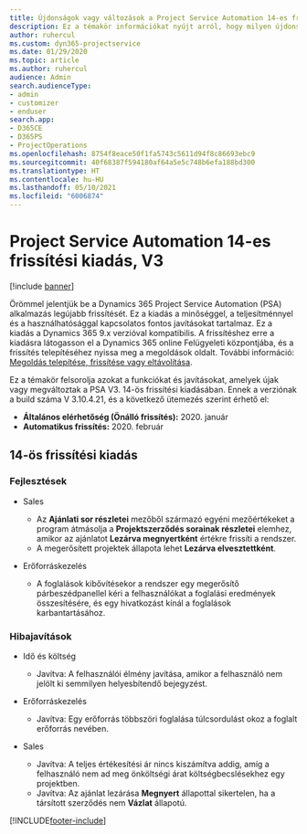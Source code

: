 ```yaml
---
title: Újdonságok vagy változások a Project Service Automation 14-es frissítési kiadásának V3 változatában
description: Ez a témakör információkat nyújt arról, hogy milyen újdonságok és változások vannak a Project Service Automation 14-es frissítési kiadásának V3 verziójában.
author: ruhercul
ms.custom: dyn365-projectservice
ms.date: 01/29/2020
ms.topic: article
ms.author: ruhercul
audience: Admin
search.audienceType:
- admin
- customizer
- enduser
search.app:
- D365CE
- D365PS
- ProjectOperations
ms.openlocfilehash: 8754f8eace50f1fa5743c5611d94f8c86693ebc9
ms.sourcegitcommit: 40f68387f594180af64a5e5c748b6efa188bd300
ms.translationtype: HT
ms.contentlocale: hu-HU
ms.lasthandoff: 05/10/2021
ms.locfileid: "6006874"
---
```

# <a name="project-service-automation-update-release-14-v3"></a>Project Service Automation 14-es frissítési kiadás, V3

[!include [banner](../includes/psa-now-project-operations.md)]

Örömmel jelentjük be a Dynamics 365 Project Service Automation (PSA) alkalmazás legújabb frissítését. Ez a kiadás a minőséggel, a teljesítménnyel és a használhatósággal kapcsolatos fontos javításokat tartalmaz. Ez a kiadás a Dynamics 365 9.x verzióval kompatibilis. A frissítéshez erre a kiadásra látogasson el a Dynamics 365 online Felügyeleti központjába, és a frissítés telepítéséhez nyissa meg a megoldások oldalt. További információ: [Megoldás telepítése, frissítése vagy eltávolítása](/power-platform/admin/install-remove-preferred-solution).

Ez a témakör felsorolja azokat a funkciókat és javításokat, amelyek újak vagy megváltoztak a PSA V3. 14-ös frissítési kiadásában. Ennek a verziónak a build száma V 3.10.4.21, és a következő ütemezés szerint érhető el:

- **Általános elérhetőség (Önálló frissítés):** 2020. január
- **Automatikus frissítés:** 2020. február

## <a name="update-release-14"></a>14-ös frissítési kiadás

### <a name="enhancements"></a>Fejlesztések

- Sales

     - Az **Ajánlati sor részletei** mezőből származó egyéni mezőértékeket a program átmásolja a **Projektszerződés sorainak részletei** elemhez, amikor az ajánlatot **Lezárva megnyertként** értékre frissíti a rendszer.
     - A megerősített projektek állapota lehet **Lezárva elvesztettként**.

- Erőforráskezelés

     - A foglalások kibővítésekor a rendszer egy megerősítő párbeszédpanellel kéri a felhasználókat a foglalási eredmények összesítésére, és egy hivatkozást kínál a foglalások karbantartásához.


### <a name="bug-fixes"></a>Hibajavítások

- Idő és költség

     - Javítva: A felhasználói élmény javítása, amikor a felhasználó nem jelölt ki semmilyen helyesbítendő bejegyzést.

- Erőforráskezelés

     - Javítva: Egy erőforrás többszöri foglalása túlcsordulást okoz a foglalt erőforrás nevében.

- Sales

     - Javítva: A teljes értékesítési ár nincs kiszámítva addig, amíg a felhasználó nem ad meg önköltségi árat költségbecslésekhez egy projektben.
     - Javítva: Az ajánlat lezárása **Megnyert** állapottal sikertelen, ha a társított szerződés nem **Vázlat** állapotú.



[!INCLUDE[footer-include](../includes/footer-banner.md)]